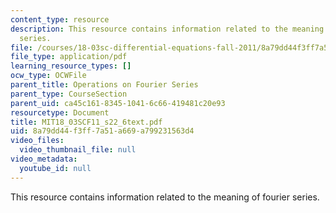 ```yaml
---
content_type: resource
description: This resource contains information related to the meaning of fourier
  series.
file: /courses/18-03sc-differential-equations-fall-2011/8a79dd44f3ff7a51a669a799231563d4_MIT18_03SCF11_s22_6text.pdf
file_type: application/pdf
learning_resource_types: []
ocw_type: OCWFile
parent_title: Operations on Fourier Series
parent_type: CourseSection
parent_uid: ca45c161-8345-1041-6c66-419481c20e93
resourcetype: Document
title: MIT18_03SCF11_s22_6text.pdf
uid: 8a79dd44-f3ff-7a51-a669-a799231563d4
video_files:
  video_thumbnail_file: null
video_metadata:
  youtube_id: null
---
```

This resource contains information related to the meaning of fourier series.


